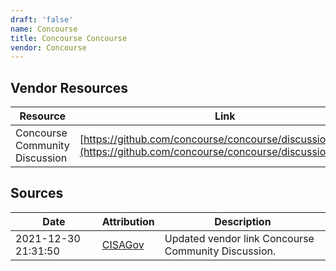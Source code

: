 ```yaml
---
draft: 'false'
name: Concourse
title: Concourse Concourse
vendor: Concourse
---
```


## Vendor Resources
| Resource | Link |
| --- | --- |
| Concourse Community Discussion | [https://github.com/concourse/concourse/discussions/7887](https://github.com/concourse/concourse/discussions/7887) |



## Sources
| Date | Attribution | Description |
| --- | --- | --- |
| 2021-12-30 21:31:50 | [CISAGov](https://raw.githubusercontent.com/cisagov/log4j-affected-db/develop/README.md) | Updated vendor link Concourse Community Discussion.  |
